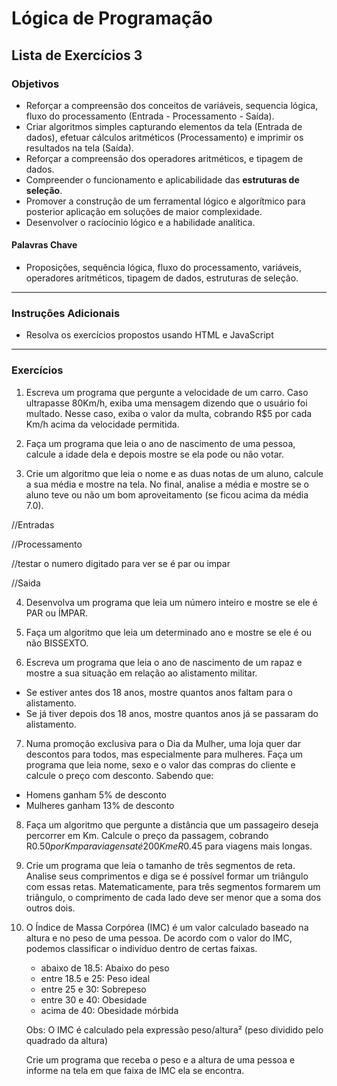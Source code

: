 # Lógica de Programação 
## Lista de Exercícios 3 
### Objetivos
- Reforçar a compreensão dos conceitos de variáveis, sequencia lógica, fluxo do processamento (Entrada - Processamento - Saída). 
- Criar algoritmos simples capturando elementos da tela (Entrada de dados), efetuar cálculos aritméticos (Processamento) e imprimir os resultados na tela (Saída). 
- Reforçar a compreensão dos operadores aritméticos, e tipagem de dados.   
- Compreender o funcionamento e aplicabilidade das **estruturas de seleção**.  
- Promover a construção de um ferramental lógico e algorítmico para posterior aplicação em soluções de maior complexidade.
- Desenvolver o racíocinio lógico e a habilidade analítica. 
#### Palavras Chave  
- Proposições, sequência lógica, fluxo do processamento, variáveis, operadores aritméticos, tipagem de dados, estruturas de seleção. 

---
### Instruções Adicionais 
- Resolva os exercícios propostos usando HTML e JavaScript

--- 
### Exercícios 
1. Escreva um programa que pergunte a velocidade de um carro. Caso ultrapasse 80Km/h, exiba uma mensagem dizendo que o usuário foi multado. Nesse caso, exiba o valor da multa, cobrando R$5 por cada Km/h acima da velocidade permitida.

2. Faça um programa que leia o ano de nascimento de uma pessoa, calcule a idade dela e depois mostre se ela pode ou não votar.

3. Crie um algoritmo que leia o nome e as duas notas de um aluno, calcule a sua média e mostre na tela. No final, analise a média e mostre se o aluno teve ou não um bom aproveitamento (se ficou acima da média 7.0).

//Entradas 


//Processamento

//testar o numero digitado para ver se é par ou impar 

//Saida 

4. Desenvolva um programa que leia um número inteiro e mostre se ele é PAR ou ÍMPAR.

5. Faça um algoritmo que leia um determinado ano e mostre se ele é ou não BISSEXTO. 

6. Escreva um programa que leia o ano de nascimento de um rapaz e mostre a sua situação em relação ao alistamento militar.
- Se estiver antes dos 18 anos, mostre quantos anos faltam para o alistamento.
- Se já tiver depois dos 18 anos, mostre quantos anos já se passaram do alistamento.

7. Numa promoção exclusiva para o Dia da Mulher, uma loja quer dar descontos para todos, mas especialmente para mulheres. Faça um programa que leia nome, sexo e o valor das compras do cliente e calcule o preço com desconto. Sabendo que:

- Homens ganham 5% de desconto
- Mulheres ganham 13% de desconto

8. Faça um algoritmo que pergunte a distância que um passageiro deseja percorrer em Km. Calcule o preço da passagem, cobrando R$0.50 por Km para viagens até 200Km e R$0.45 para viagens mais longas.

9. Crie um programa que leia o tamanho de três segmentos de reta.
Analise seus comprimentos e diga se é possível formar um triângulo com essas retas. Matematicamente, para três segmentos formarem um triângulo, o comprimento de cada lado deve ser menor que a soma dos outros dois.

10. O Índice de Massa Corpórea (IMC) é um valor calculado baseado na altura e no peso de uma pessoa. De acordo com o valor do IMC, podemos classificar o indivíduo dentro de certas faixas.
    - abaixo de 18.5: Abaixo do peso
    - entre 18.5 e 25: Peso ideal
    - entre 25 e 30: Sobrepeso
    - entre 30 e 40: Obesidade
    - acima de 40: Obesidade mórbida

    Obs: O IMC é calculado pela expressão peso/altura² (peso dividido pelo quadrado da altura)

    Crie um programa que receba o peso e a altura de uma pessoa e informe na tela em que faixa de IMC ela se encontra. 



